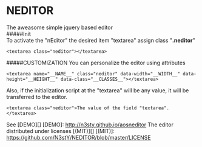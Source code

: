 # NEDITOR
The aweasome simple jquery based editor<br>
#####Init<br>
To activate the "nEditor" the desired item "textarea" assign class "<b>.neditor</b>"
  
    <textarea class="neditor"></textarea>

#####CUSTOMIZATION
You can personalize the editor using attributes
    
    <textarea name="__NAME__" class="neditor" data-width="__WIDTH__" data-height="__HEIGHT__" data-class="__CLASSES__"></textarea>
Also, if the initialization script at the "textarea" will be any value, it will be transferred to the editor.
    
    <textarea class="neditor">The value of the field "textarea".</textarea>

See [DEMO][]
[DEMO]: http://n3sty.github.io/aosneditor
The editor distributed under licenses [(MIT)][]
[(MIT)]: https://github.com/N3stY/NEDITOR/blob/master/LICENSE
